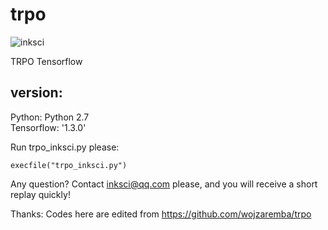 # trpo

![inksci](https://github.com/inksci/xy_move_dqn/blob/master/assets/inksci-logo.png)

TRPO Tensorflow  

## version:
Python: Python 2.7  
Tensorflow: '1.3.0'  

Run trpo_inksci.py please:  
```
execfile("trpo_inksci.py")  
```

Any question? Contact inksci@qq.com please, and you will receive a short replay quickly!  

Thanks: Codes here are edited from https://github.com/wojzaremba/trpo  
